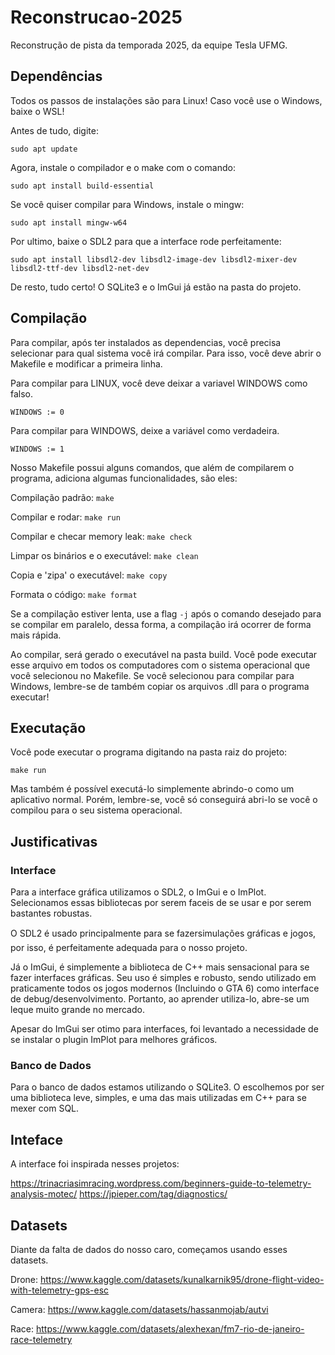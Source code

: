 # Reconstrucao-2025

Reconstrução de pista da temporada 2025, da equipe Tesla UFMG.

## Dependências

Todos os passos de instalações são para Linux! Caso você use o Windows, baixe o WSL!

Antes de tudo, digite:

```
sudo apt update
```

Agora, instale o compilador e o make com o comando:

```
sudo apt install build-essential
```

Se você quiser compilar para Windows, instale o mingw:

```
sudo apt install mingw-w64
```

Por ultimo, baixe o SDL2 para que a interface rode perfeitamente:

```
sudo apt install libsdl2-dev libsdl2-image-dev libsdl2-mixer-dev libsdl2-ttf-dev libsdl2-net-dev
```

De resto, tudo certo! O SQLite3 e o ImGui já estão na pasta do projeto.

## Compilação

Para compilar, após ter instalados as dependencias, você precisa selecionar para qual sistema você irá compilar. Para isso, você deve abrir o Makefile  e modificar a primeira linha.

Para compilar para LINUX, você deve deixar a variavel WINDOWS como falso.

```
WINDOWS := 0
```

Para compilar para WINDOWS, deixe a variável como verdadeira.

```
WINDOWS := 1
```

Nosso Makefile possui alguns comandos, que além de compilarem o programa, adiciona algumas funcionalidades, são eles:

Compilação padrão: `make`

Compilar e rodar: `make run`

Compilar e checar memory leak: `make check`

Limpar os binários e o executável: `make clean`

Copia e 'zipa' o executável: `make copy`

Formata o código: `make format`


Se a compilação estiver lenta, use a flag `-j` após o comando desejado para se compilar em paralelo, dessa forma, a compilação irá ocorrer de forma mais rápida.

Ao compilar, será gerado o executável na pasta build. Você pode executar esse arquivo em todos os computadores com o sistema operacional que você selecionou no Makefile. Se você selecionou para compilar para Windows, lembre-se de também copiar os arquivos .dll para o programa executar!

## Executação

Você pode executar o programa digitando na pasta raiz do projeto:

```
make run
```

Mas também é possível executá-lo simplemente abrindo-o como um aplicativo normal. Porém, lembre-se, você só conseguirá abri-lo se você o compilou para o seu sistema operacional.

## Justificativas

### Interface

Para a interface gráfica utilizamos o SDL2, o ImGui e o ImPlot. Selecionamos essas bibliotecas por serem faceis de se usar e por serem bastantes robustas.

O SDL2 é usado principalmente para se fazersimulações gráficas e jogos, por isso, é perfeitamente adequada para o nosso projeto.

Já o ImGui, é simplemente a biblioteca de C++ mais sensacional para se fazer interfaces gráficas. Seu uso é simples e robusto, sendo utilizado em praticamente todos os jogos modernos (Incluindo o GTA 6) como interface de debug/desenvolvimento. Portanto, ao aprender utiliza-lo, abre-se um leque muito grande no mercado.

Apesar do ImGui ser otimo para interfaces, foi levantado a necessidade de se instalar o plugin ImPlot para melhores gráficos.

### Banco de Dados

Para o banco de dados estamos utilizando o SQLite3. O escolhemos por ser uma biblioteca leve, simples, e uma das mais utilizadas em C++ para se mexer com SQL.

## Inteface

A interface foi inspirada nesses projetos:

https://trinacriasimracing.wordpress.com/beginners-guide-to-telemetry-analysis-motec/
https://jpieper.com/tag/diagnostics/

## Datasets

Diante da falta de dados do nosso caro, começamos usando esses datasets.

Drone: https://www.kaggle.com/datasets/kunalkarnik95/drone-flight-video-with-telemetry-gps-esc

Camera: https://www.kaggle.com/datasets/hassanmojab/autvi

Race: https://www.kaggle.com/datasets/alexhexan/fm7-rio-de-janeiro-race-telemetry
